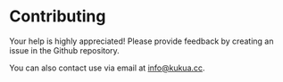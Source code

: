 # Contributing

Your help is highly appreciated! Please provide feedback by creating an issue in the Github repository.

You can also contact use via email at [info@kukua.cc](mailto:info@kukua.cc).
